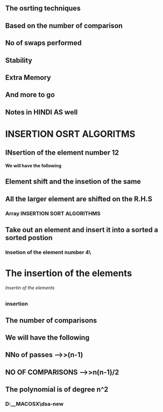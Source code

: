 ##  The osrting techniques


##  Based on the number of comparison
##  No of swaps performed
##  Stability
##  Extra Memory
##  And more to go


##  Notes in HINDI AS well



# INSERTION OSRT ALGORITMS

## INsertion of the element number 12

#### We will have the following 

## Element shift and the insetion of the same

## All the larger element are shifted on the R.H.S 

### Array INSERTION SORT ALGORITHMS


## Take out an element and insert it into a sorted a sorted postion


### Insetion of the element number 4\


# The insertion of the elements


###### Insertin of the elements 
### insertion  
## The number of comparisons
## We will have the following
## NNo of passes -->>(n-1)
## NO OF COMPARISONS -->>n(n-1)/2
## The polynomial is of degree n^2




### D:\__MACOSX\dsa-new
